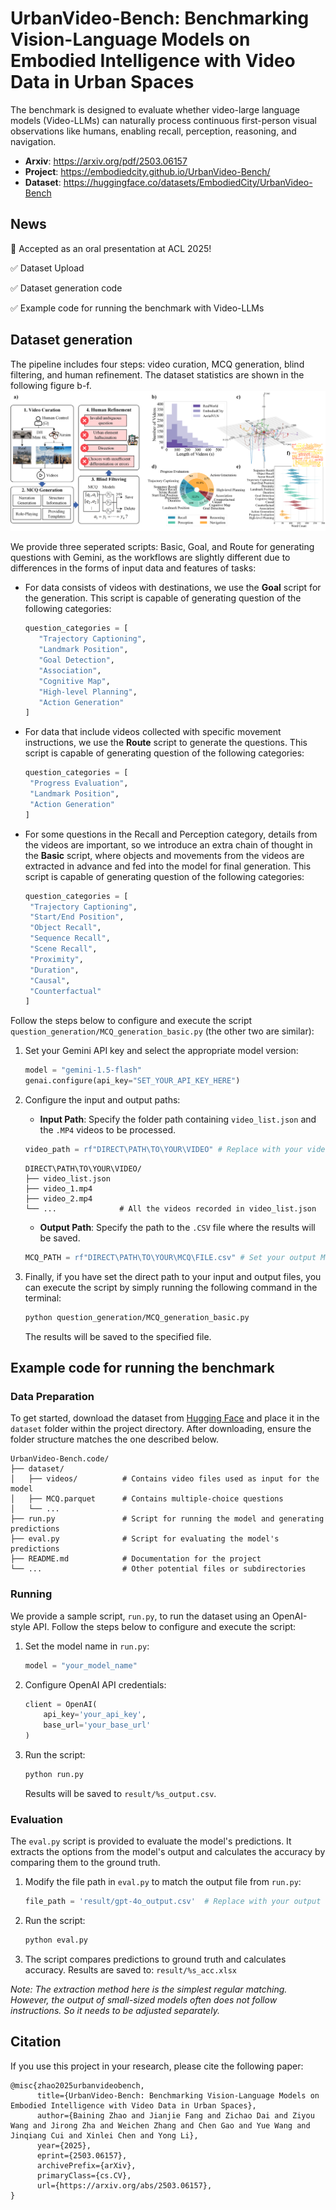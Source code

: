 # UrbanVideo-Bench: Benchmarking Vision-Language Models on Embodied Intelligence with Video Data in Urban Spaces

The benchmark is designed to evaluate whether video-large language models (Video-LLMs) can naturally process continuous first-person visual observations like humans, enabling recall, perception, reasoning, and navigation.

- **Arxiv**: https://arxiv.org/pdf/2503.06157
- **Project**: https://embodiedcity.github.io/UrbanVideo-Bench/
- **Dataset**: https://huggingface.co/datasets/EmbodiedCity/UrbanVideo-Bench

## News
🎉 Accepted as an oral presentation at ACL 2025!

✅ Dataset Upload

✅ Dataset generation code

✅ Example code for running the benchmark with Video-LLMs

## Dataset generation
The pipeline includes four steps: video curation, MCQ generation, blind filtering, and human refinement. 
The dataset statistics are shown in the following figure b-f.
![UrbanVideo-Bench.code](flowchart.png)


We provide three seperated scripts: Basic, Goal, and Route for generating questions with Gemini, as the workflows are slightly different due to differences in the forms of input data and features of tasks:

- For data consists of videos with destinations, we use the **Goal** script for the generation. This script is capable of generating question of the following categories:
   ```python
   question_categories = [
      "Trajectory Captioning",
      "Landmark Position",
      "Goal Detection",
      "Association",
      "Cognitive Map",
      "High-level Planning",
      "Action Generation"
   ]
   ```

- For data that include videos collected with specific movement instructions, we use the **Route** script to generate the questions. This script is capable of generating question of the following categories:
   ```python
   question_categories = [
    "Progress Evaluation",
    "Landmark Position",
    "Action Generation"
   ]
   ```

- For some questions in the Recall and Perception category, details from the videos are important, so we introduce an extra chain of thought in the **Basic** script, where objects and movements from the videos are extracted in advance and fed into the model for final generation. This script is capable of generating question of the following categories:
   ```python
   question_categories = [
    "Trajectory Captioning",   
    "Start/End Position",    
    "Object Recall",    
    "Sequence Recall",
    "Scene Recall", 
    "Proximity",
    "Duration",
    "Causal",
    "Counterfactual"
   ]
   ```


Follow the steps below to configure and execute the script `question_generation/MCQ_generation_basic.py` (the other two are similar):

1. Set your Gemini API key and select the appropriate model version:
   ```python
   model = "gemini-1.5-flash"
   genai.configure(api_key="SET_YOUR_API_KEY_HERE")
   ```

2. Configure the input and output paths:
   - **Input Path**: Specify the folder path containing `video_list.json` and the `.MP4` videos to be processed.
   ```python
   video_path = rf"DIRECT\PATH\TO\YOUR\VIDEO" # Replace with your video path. This path should contain video files with video_list.json.
   ```
   
   ```
   DIRECT\PATH\TO\YOUR\VIDEO/
   ├── video_list.json
   ├── video_1.mp4
   ├── video_2.mp4
   └── ...              # All the videos recorded in video_list.json
   ```
   - **Output Path**: Specify the path to the `.CSV` file where the results will be saved.
   ```python
   MCQ_PATH = rf"DIRECT\PATH\TO\YOUR\MCQ\FILE.csv" # Set your output MCQ file here. 
   ```

3. Finally, if you have set the direct path to your input and output files, you can execute the script by simply running the following command in the terminal:
   ```bash
   python question_generation/MCQ_generation_basic.py
   ```
   The results will be saved to the specified file.

## Example code for running the benchmark
### Data Preparation

To get started, download the dataset from [Hugging Face](https://huggingface.co/datasets/EmbodiedCity/UrbanVideo-Bench) 
and place it in the `dataset` folder within the project directory. 
After downloading, ensure the folder structure matches the one described below.
```
UrbanVideo-Bench.code/
├── dataset/
│   ├── videos/          # Contains video files used as input for the model
│   ├── MCQ.parquet      # Contains multiple-choice questions
│   └── ...
├── run.py               # Script for running the model and generating predictions
├── eval.py              # Script for evaluating the model's predictions
├── README.md            # Documentation for the project
└── ...                  # Other potential files or subdirectories
```


### Running

We provide a sample script, `run.py`, to run the dataset using an OpenAI-style API. Follow the steps below to configure and execute the script:

1. Set the model name in `run.py`:
   ```python
   model = "your_model_name"
   ```

2. Configure OpenAI API credentials:
   ```python
   client = OpenAI(
       api_key='your_api_key',
       base_url='your_base_url'
   )
   ```

3. Run the script:
   ```bash
   python run.py
   ```
   Results will be saved to `result/%s_output.csv`.


### Evaluation

The `eval.py` script is provided to evaluate the model's predictions. It extracts the options from the model's output and calculates the accuracy by comparing them to the ground truth.

1. Modify the file path in `eval.py` to match the output file from `run.py`:
   ```python
   file_path = 'result/gpt-4o_output.csv'  # Replace with your output file path
   ```

2. Run the script:
   ```bash
   python eval.py
   ```

3. The script compares predictions to ground truth and calculates accuracy. Results are saved to: `result/%s_acc.xlsx`

*Note: The extraction method here is the simplest regular matching. However, the output of small-sized models often does not follow instructions. So it needs to be adjusted separately.*


## Citation

If you use this project in your research, please cite the following paper:

```
@misc{zhao2025urbanvideobench,
      title={UrbanVideo-Bench: Benchmarking Vision-Language Models on Embodied Intelligence with Video Data in Urban Spaces}, 
      author={Baining Zhao and Jianjie Fang and Zichao Dai and Ziyou Wang and Jirong Zha and Weichen Zhang and Chen Gao and Yue Wang and Jinqiang Cui and Xinlei Chen and Yong Li},
      year={2025},
      eprint={2503.06157},
      archivePrefix={arXiv},
      primaryClass={cs.CV},
      url={https://arxiv.org/abs/2503.06157}, 
}
```
